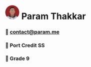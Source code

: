 # <img src="resources/img/circle.png" width=45> Param Thakkar

### :email: contact@param.me
### :school: Port Credit SS
### :closed_book: Grade 9
